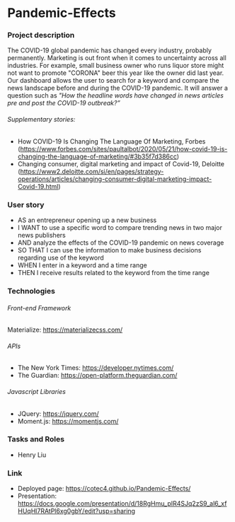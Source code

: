 # Pandemic-Effects

### Project description
The COVID-19 global pandemic has changed every industry, probably permanently. Marketing is out front when it comes to uncertainty across all industries. For example, small business owner who runs liquor store might not want to promote "CORONA" beer this year like the owner did last year. Our dashboard allows the user to search for a keyword and compare the news landscape before and during the COVID-19 pandemic. It will answer a question such as *"How the headline words have changed in news articles pre and post 
the COVID-19 outbreak?”*

###### Supplementary stories:
- How COVID-19 Is Changing The Language Of Marketing, Forbes (https://www.forbes.com/sites/paultalbot/2020/05/21/how-covid-19-is-changing-the-language-of-marketing/#3b35f7d386cc)
- Changing consumer, digital marketing and impact of Covid-19, Deloitte (https://www2.deloitte.com/si/en/pages/strategy-operations/articles/changing-consumer-digital-marketing-impact-Covid-19.html)
​
​
### User story
- AS an entrepreneur opening up a new business
- I WANT to use a specific word to compare trending news in two major news publishers
- AND analyze the effects of the COVID-19 pandemic on news coverage
- SO THAT I can use the information to make business decisions regarding use of the keyword
- WHEN I enter in a keyword and a time range
- THEN I receive results related to the keyword from the time range
​
​
### Technologies 
###### Front-end Framework
Materialize: https://materializecss.com/

###### APIs
- The New York Times: https://developer.nytimes.com/
- The Guardian: https://open-platform.theguardian.com/

###### Javascript Libraries
- JQuery: https://jquery.com/
- Moment.js: https://momentjs.com/
​
​
### Tasks and Roles      
- Henry Liu

### Link
- Deployed page: https://cotec4.github.io/Pandemic-Effects/
- Presentation: https://docs.google.com/presentation/d/18RgHmu_pIR4SJq2zS9_al6_xfHUqHl7RAtPl6xg0gbY/edit?usp=sharing
